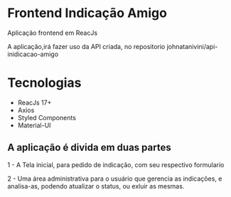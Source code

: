 # Frontend Indicação Amigo
Aplicação frontend em ReacJs

A aplicação,irá fazer uso da API criada, no repositorio johnatanivini/api-inidicacao-amigo

# Tecnologias

- ReacJs 17+
- Axios
- Styled Components
- Material-UI

## A aplicação é divida em duas partes

1 - A Tela inicial, para pedido de indicação, com seu respectivo formulario

2 - Uma área administrativa para o usuário que gerencia as indicações, e analisa-as, podendo atualizar o status, ou exluir as mesmas.
